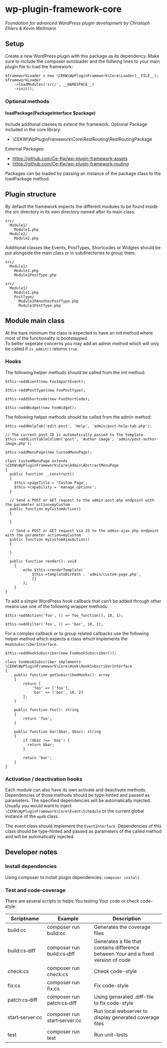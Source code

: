 # wp-plugin-framework-core
*Foundation for advanced WordPress plugin development by Christoph Ehlers & Kevin Wellmann* 

## Setup

Create a new WordPress plugin with this package as its dependency. Make sure to include the composer autoloader and the follwing lines to your main plugin file to load the framework:

```
$frameworkLoader = new \CEKW\WpPluginFramework\Core\Loader(__FILE__);
$frameworkLoader
    ->loadModules('src/', __NAMESPACE__)
    ->init();
```

### Optional methods

#### loadPackage(PackageInterface $package)

Include additonal classes to extend the framework.
Optional Package included in the core library:  

* \CEKW\WpPluginFramework\Core\RestRouting\RestRoutingPackage

External Packages:

* https://github.com/Ce-Kw/wp-plugin-framework-assets
* https://github.com/Ce-Kw/wp-plugin-framework-routing

Packages can be loaded by passing an instance of the package class to the loadPackage method.

## Plugin structure

By default the framework expects the different modules to be found inside the src directory in its own directory named after its main class.

```
src/
  Module1/
    Module1.php
  Module2/
    Module2.php
```

Additional classes like Events, PostTypes, Shortcodes or Widgtes should be put alongside the main class or in subdirectories to group them.

```
src/
  Module1/
    Module1.php
    Module1PostType.php
```

```
src/
  Module1/
    Module1.php
    PostType/
      Module1PAnotherPostType.php
      Module1PostType.php
```

## Module main class

At the bare minimum the class is expected to have an init method where most of the functionality is bootstapped.    
To better seperate concerns you may add an admin method which will only be called if `is_admin()` returns `true`.

### Hooks

The following helper methods should be called from the init method:

```
$this->addEvent(new FooImportEvent);

$this->addPostType(new FooPostType);

$this->addShortcode(new FooShortCode);

$this->addWidget(new FooWidget);
```

The following helper methods should be called from the admin method:

```
$this->addHelpTab('edit-post', 'Help', 'admin/post-help-tab.php');

// The current post ID is automatically passed to the template.
$this->addListTableColumn('post', 'Author image', 'admin/post-author-image.php');

$this->addMenuPage(new CustomMenuPage);

class CustomMenuPage extends \CEKW\WpPluginFramework\Core\Admin\AbstractMenuPage
{
  public function __construct()
  {
    $this->pageTitle = 'Custom Page';
    $this->capability = 'manage_options';
  }

  // Send a POST or GET request to the admin-post.php endpoint with the parameter action=myCustom
  public function myCustomAction()
  {

  }

  // Send a POST or GET request via JS to the admin-ajax.php endpoint with the parameter action=myCustom
  public function myCustomAjaxAction()
  {
    
  }

  public function render(): void
    {
        echo $this->renderTemplate(
            $this->templateDirPath . 'admin/custom-page.php',
            []
        );
    }
}
```

To add a simple WordPress hook callback that can't be added through other means use one of the following wrapper methods:

```
$this->addAction('foo', () => foo_function(), 10, 1);

$this->addFilter('foo', () => 'bar', 10, 1);
```

For a complex callback or to group related callbacks use the following helper method which expects a class which implements the `HookSubscriberInterface`.

```
$this->addHookSubscriber(new FooHookSubscriber());

class FooHookSubscriber implements \CEKW\WpPluginFramework\Core\Hook\HookSubscriberInterface
{
    public function getSubscribedHooks(): array
    {
        return [
            'foo' => ['foo'],
            'bar' => ['bar', 10, 2]
        ];
    }

    public function foo(): string
    {
        return 'foo';
    }

    public function bar($bar, $baz): string
    {
        if ($baz !== 'baz') {
          return $bar;
        }

        return 'bar';
    }
}
```

### Activation / deactivation hooks

Each module can also have its own activate and deactivate methods. Dependencies of those methods should be type-hinted and passed as parameters. The specified dependencies will be automatically injected. Usually you would want to inject `\CEKW\WpPluginFramework\Core\Event\Schedule` or the current global instance of the `wpdb` class.

The event class should implement the `EventInterface`. Dependencies of this class should be type-hinted and passed as parameters of the called method and will be automatically injected.

## Developer notes

### Install dependencies
Using composer to install plugin dependencies:
`composer install`

### Test and code-coverage
There are several scripts to helps You testing Your code or check code-style:

|Scriptname|Example|Description|
|---|---|---|
|build:cc               | composer run build:cc                 |Generates the coverage files|
|build:cs&#x2011;diff   | composer run build:cs&#x2011;diff     |Generates a file that contains difference between Your and a fixed version of code|
|check:cs               | composer run check:cs                 |Check code-style|
|fix:cs                 | composer run fix:cs                   |Fix code-style|
|patch:cs&#x2011;diff   | composer run patch:cs&#x2011;diff     |Using generated .diff-file to fix code-style|
|start&#x2011;server:cc | composer run start&#x2011;server:cc   |Run local webserver to display generated coverage files|
|test                   | composer run test                     |Run unit-tests|